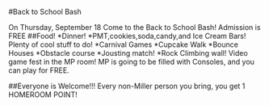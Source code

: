 #Back to School Bash

On Thursday, September 18 Come to the Back to School Bash!
Admission is FREE
##Food!
*Dinner!
*PMT,cookies,soda,candy,and Ice Cream Bars!
Plenty of cool stuff to do!
*Carnival Games
*Cupcake Walk
*Bounce Houses
*Obstacle course
*Jousting match!
*Rock Climbing wall!
Video game fest in the MP room!
MP is going to be filled with Consoles, and you can play for FREE.

##Everyone is Welcome!!!
Every non-Miller person you bring, you get 1 HOMEROOM POINT!
